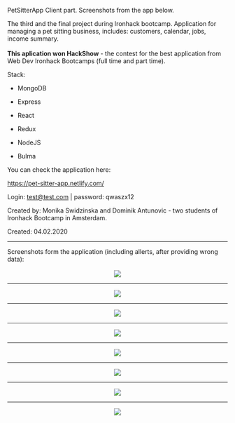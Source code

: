PetSitterApp
Client part.
Screenshots from the app below.

The third and the final project during Ironhack bootcamp. Application for managing a pet sitting business, includes: customers, calendar, jobs, income summary.
<br><br><b>This aplication won HackShow</b> - the contest for the best application from Web Dev Ironhack Bootcamps (full time and part time).

Stack:

* MongoDB

* Express

* React

* Redux

* NodeJS

* Bulma

You can check the application here:

https://pet-sitter-app.netlify.com/

Login: test@test.com | password: qwaszx12

Created by: Monika Swidzinska and Dominik Antunovic - two students of Ironhack Bootcamp in Amsterdam.

Created: 04.02.2020


<hr>
Screenshots form the application (including allerts, after providing wrong data):
<br>
<br>
<div style="display: flex; justify-content: center">
<img src="https://res.cloudinary.com/mokaweb/image/upload/v1587373920/PetSitterApp/_1.png" />
</div>
<hr>
<div style="display: flex; justify-content: center">
<img src="https://res.cloudinary.com/mokaweb/image/upload/v1587371959/PetSitterApp/2.png" />
</div>
<hr>
<div style="display: flex; justify-content: center">
<img src="https://res.cloudinary.com/mokaweb/image/upload/v1587372553/PetSitterApp/_3.png" />
</div>
<hr>
<div style="display: flex; justify-content: center">
<img src="https://res.cloudinary.com/mokaweb/image/upload/v1587371958/PetSitterApp/4.png" />
</div>
<hr>
<div style="display: flex; justify-content: center">
<img src="https://res.cloudinary.com/mokaweb/image/upload/v1587372553/PetSitterApp/_5.png" />
</div>
<hr>
<div style="display: flex; justify-content: center">
<img src="https://res.cloudinary.com/mokaweb/image/upload/v1587371958/PetSitterApp/6.png" />
</div>
<hr>
<div style="display: flex; justify-content: center">
<img src="https://res.cloudinary.com/mokaweb/image/upload/v1587371958/PetSitterApp/7.png" />
</div>
<hr>
<div style="display: flex; justify-content: center">
<img src="https://res.cloudinary.com/mokaweb/image/upload/v1587371958/PetSitterApp/8.png" />
</div>

